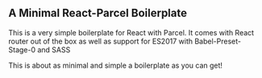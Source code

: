 ## A Minimal React-Parcel Boilerplate
This is a very simple boilerplate for React with Parcel. It comes with React router out of the box as 
well as support for ES2017 with Babel-Preset-Stage-0 and SASS

This is about as minimal and simple a boilerplate as you can get!